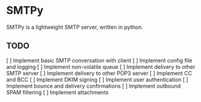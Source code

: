 # SMTPy
SMTPy is a lightweight SMTP server, written in python.

## TODO
[ ] Implement basic SMTP conversation with client
[ ] Implement config file and logging
[ ] Implement non-volatile queue
[ ] Implement delivery to other SMTP server
[ ] Implement delivery to other POP3 server
[ ] Implement CC and BCC
[ ] Implement DKIM signing
[ ] Implement user authentication
[ ] Implement bounce and delivery confirmations
[ ] Implement outbound SPAM filtering
[ ] Implement attachments
